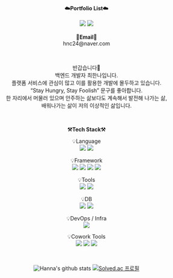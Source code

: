 <!--### Hi there 👋-->

<!--
**hannachoi24/hannachoi24** is a ✨ _special_ ✨ repository because its `README.md` (this file) appears on your GitHub profile.

Here are some ideas to get you started:

- 🔭 I’m currently working on ...
- 🌱 I’m currently learning ...
- 👯 I’m looking to collaborate on ...
- 🤔 I’m looking for help with ...
- 💬 Ask me about ...
- 📫 How to reach me: ...
- 😄 Pronouns: ...
- ⚡ Fun fact: ...
-->

<br>

<p align="center">
    <Strong>☁️Portfolio List☁️</Strong><br><br>
    <a href=https://dearna.tistory.com/" target="_blank"><img src="https://img.shields.io/badge/Tistory-535D6C?style=flat-square&logo=Tistory&logoColor=white"/></a>
    <a href=https://www.notion.so/Why-80965b503513494fa3b534f0c3cc2e8c?pvs=4" target="_blank"><img src="https://img.shields.io/badge/Notion-000000?style=flat-square&logo=Notion&logoColor=white"/></a>
<br>   
<br>
<Strong>📧Email📧</Strong><br>hnc24@naver.com<br>

</p>
<br>
<p align="center">
반갑습니다👐<br>
백엔드 개발자 최한나입니다.<br>
플랫폼 서비스에 관심이 많고 이를 활용한 개발에 몰두하고 있습니다.<br>
“Stay Hungry, Stay Foolish” 문구를 좋아합니다.<br>
한 자리에서 머물러 있으며 안주하는 삶보다도 계속해서 발전해 나가는 삶, <br>
배워나가는 삶이 저의 이상적인 삶입니다.<br>
</p>

<br>

<p align="center">
    <Strong>⚒️Tech Stack⚒️</Strong><br>
</p>

<p align="center" display="inline-block">
    💡Language <br>
    <img src="https://img.shields.io/badge/JAVA-FF8000?style=for-the-badge&logo=java&logoColor=white"> 
    <img src="https://img.shields.io/badge/Python-3776AB?style=for-the-badge&logo=Python&logoColor=white">
</p>
<p align="center" display="inline-block">
    💡Framework <br>
    <img src="https://img.shields.io/badge/Spring-6DB33F?style=for-the-badge&logo=Spring&logoColor=white">
    <img src="https://img.shields.io/badge/SpringBoot-6DB33F?style=for-the-badge&logo=SpringBoot&logoColor=white">
    <img src="https://img.shields.io/badge/javascript-F7DF1E?style=for-the-badge&logo=javascript&logoColor=black">
    <img src="https://img.shields.io/badge/Django-006633?style=for-the-badge&logo=Django&logoColor=white">
    
    
</p>
<p align="center" display="inline-block">
    💡Tools <br>
    <img src="https://img.shields.io/badge/IntelliJ-000000?style=for-the-badge&logo=IntelliJ IDEA&logoColor=white">
    <img src="https://img.shields.io/badge/VS Code-000000?style=for-the-badge&logo=VS Code IDEA&logoColor=white"> 
    
</p>
<p align="center" display="inline-block">
    💡DB <br>
    <img src="https://img.shields.io/badge/MongoDB-47A248?style=for-the-badge&logo=MongoDB&logoColor=white">
    <img src="https://img.shields.io/badge/mysql-4479A1?style=for-the-badge&logo=mysql&logoColor=white">
</p>
<p align="center" display="inline-block">
    💡DevOps / Infra <br>
    <img src="https://img.shields.io/badge/AWS-232F3E?style=for-the-badge&logo=Amazon AWS&logoColor=white">
</p>
<p align="center" display="inline-block">
    💡Cowork Tools <br>
    <img src="https://img.shields.io/badge/Github-000000?style=for-the-badge&logo=github&logoColor=white">
    <img src="https://img.shields.io/badge/Notion-000000?style=for-the-badge&logo=notion&logoColor=white">
    <img src="https://img.shields.io/badge/Slack-4A154B?style=for-the-badge&logo=slack&logoColor=white">
</p>

<br>

<div align="center">
    
![Hanna's github stats](https://github-readme-stats.vercel.app/api?username=hannachoi24&show_icons=true)
[![Solved.ac 프로필](http://mazassumnida.wtf/api/v2/generate_badge?boj=hnc24)](https://solved.ac/hnc24)
    
</div>





